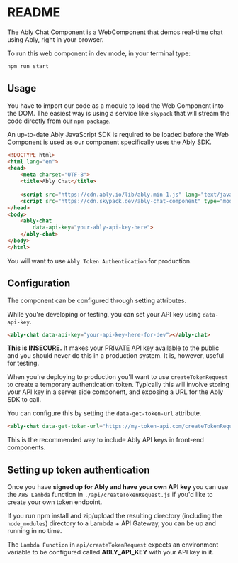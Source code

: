 # README

The Ably Chat Component is a WebComponent that demos real-time chat using Ably, right in your browser.

To run this web component in dev mode, in your terminal type:

```bash
npm run start
```

## Usage

You have to import our code as a module to load the Web Component into the DOM.
The easiest way is using a service like `skypack` that will stream the code directly from our `npm package`.

An up-to-date Ably JavaScript SDK is required to be loaded before the Web Component is used as our component specifically uses the Ably SDK.

```html
<!DOCTYPE html>
<html lang="en">
<head>
    <meta charset="UTF-8">
    <title>Ably Chat</title>
    
    <script src="https://cdn.ably.io/lib/ably.min-1.js" lang="text/javascript"></script>
    <script src="https://cdn.skypack.dev/ably-chat-component" type="module"></script>
</head>
<body>    
    <ably-chat
        data-api-key="your-ably-api-key-here">
    </ably-chat>
</body>
</html>
```

You will want to use `Ably Token Authentication` for production.

## Configuration

The component can be configured through setting attributes.

While you're developing or testing, you can set your API key using `data-api-key`.

```html
<ably-chat data-api-key="your-api-key-here-for-dev"></ably-chat>
```

**This is INSECURE.** It makes your PRIVATE API key available to the public and you should
never do this in a production system. It is, however, useful for testing.

When you're deploying to production you'll want to use `createTokenRequest` to create
a temporary authentication token. Typically this will involve storing your API key in a
server side component, and exposing a URL for the Ably SDK to call.

You can configure this by setting the `data-get-token-url` attribute.

```html
<ably-chat data-get-token-url="https://my-token-api.com/createTokenRequest"></ably-chat>
```

This is the recommended way to include Ably API keys in front-end components.

## Setting up token authentication

Once you have **signed up for Ably and have your own API key** you can use the `AWS Lambda` function in `./api/createTokenRequest.js` if you'd like to create your own token endpoint.

If you run npm install and zip/upload the resulting directory (including the `node_modules`) directory to a Lambda + API Gateway, you can be up and running in no time.

The `Lambda Function` in `api/createTokenRequest` expects an environment variable to be configured called **ABLY_API_KEY** with your API key in it.